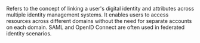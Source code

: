 Refers to the concept of linking a user's digital identity and attributes across multiple identity management systems.
It enables users to access resources across different domains without the need for separate accounts on each domain. SAML and OpenID Connect are often used in federated identity scenarios.